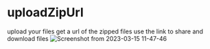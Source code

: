 # uploadZipUrl

upload your files
get a url of the zipped files
use the link to share and download files
![Screenshot from 2023-03-15 11-47-46](https://user-images.githubusercontent.com/88281057/225226773-7c57c3a9-1f53-4ed1-bd38-27cb96a55fbb.png)
